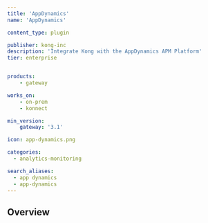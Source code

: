 ```yaml
---
title: 'AppDynamics'
name: 'AppDynamics'

content_type: plugin

publisher: kong-inc
description: 'Integrate Kong with the AppDynamics APM Platform'
tier: enterprise


products:
    - gateway

works_on:
    - on-prem
    - konnect

min_version:
    gateway: '3.1'

icon: app-dynamics.png

categories:
  - analytics-monitoring

search_aliases:
  - app dynamics
  - app-dynamics
---
```


## Overview
